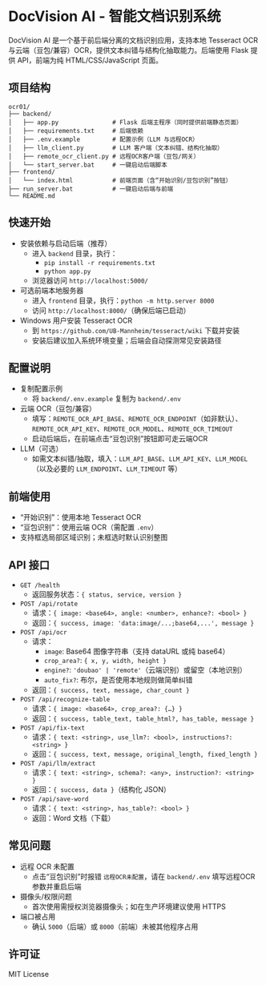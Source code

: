 # DocVision AI - 智能文档识别系统

DocVision AI 是一个基于前后端分离的文档识别应用，支持本地 Tesseract OCR 与云端（豆包/兼容）OCR，提供文本纠错与结构化抽取能力。后端使用 Flask 提供 API，前端为纯 HTML/CSS/JavaScript 页面。

## 项目结构
```
ocr01/
├── backend/
│   ├── app.py               # Flask 后端主程序（同时提供前端静态页面）
│   ├── requirements.txt     # 后端依赖
│   ├── .env.example         # 配置示例（LLM 与远程OCR）
│   ├── llm_client.py        # LLM 客户端（文本纠错、结构化抽取）
│   ├── remote_ocr_client.py # 远程OCR客户端（豆包/网关）
│   └── start_server.bat     # 一键启动后端脚本
├── frontend/
│   └── index.html           # 前端页面（含“开始识别/豆包识别”按钮）
├── run_server.bat           # 一键启动后端与前端
└── README.md
```

## 快速开始
- 安装依赖与启动后端（推荐）
  - 进入 `backend` 目录，执行：
    - `pip install -r requirements.txt`
    - `python app.py`
  - 浏览器访问 `http://localhost:5000/`
- 可选前端本地服务器
  - 进入 `frontend` 目录，执行：`python -m http.server 8000`
  - 访问 `http://localhost:8000/`（确保后端已启动）
- Windows 用户安装 Tesseract OCR
  - 到 `https://github.com/UB-Mannheim/tesseract/wiki` 下载并安装
  - 安装后建议加入系统环境变量；后端会自动探测常见安装路径

## 配置说明
- 复制配置示例
  - 将 `backend/.env.example` 复制为 `backend/.env`
- 云端 OCR（豆包/兼容）
  - 填写：`REMOTE_OCR_API_BASE`、`REMOTE_OCR_ENDPOINT`（如非默认）、`REMOTE_OCR_API_KEY`、`REMOTE_OCR_MODEL`、`REMOTE_OCR_TIMEOUT`
  - 启动后端后，在前端点击“豆包识别”按钮即可走云端OCR
- LLM（可选）
  - 如需文本纠错/抽取，填入：`LLM_API_BASE`、`LLM_API_KEY`、`LLM_MODEL`（以及必要的 `LLM_ENDPOINT`、`LLM_TIMEOUT` 等）

## 前端使用
- “开始识别”：使用本地 Tesseract OCR
- “豆包识别”：使用云端 OCR（需配置 `.env`）
- 支持框选局部区域识别；未框选时默认识别整图

## API 接口
- `GET /health`
  - 返回服务状态：`{ status, service, version }`
- `POST /api/rotate`
  - 请求：`{ image: <base64>, angle: <number>, enhance?: <bool> }`
  - 返回：`{ success, image: 'data:image/...;base64,...', message }`
- `POST /api/ocr`
  - 请求：
    - `image`: Base64 图像字符串（支持 dataURL 或纯 base64）
    - `crop_area?`: `{ x, y, width, height }`
    - `engine?`: `'doubao' | 'remote'`（云端识别）或留空（本地识别）
    - `auto_fix?`: 布尔，是否使用本地规则做简单纠错
  - 返回：`{ success, text, message, char_count }`
- `POST /api/recognize-table`
  - 请求：`{ image: <base64>, crop_area?: {…} }`
  - 返回：`{ success, table_text, table_html?, has_table, message }`
- `POST /api/fix-text`
  - 请求：`{ text: <string>, use_llm?: <bool>, instructions?: <string> }`
  - 返回：`{ success, text, message, original_length, fixed_length }`
- `POST /api/llm/extract`
  - 请求：`{ text: <string>, schema?: <any>, instruction?: <string> }`
  - 返回：`{ success, data }`（结构化 JSON）
- `POST /api/save-word`
  - 请求：`{ text: <string>, has_table?: <bool> }`
  - 返回：Word 文档（下载）

## 常见问题
- 远程 OCR 未配置
  - 点击“豆包识别”时报错 `远程OCR未配置`，请在 `backend/.env` 填写远程OCR参数并重启后端
- 摄像头/权限问题
  - 首次使用需授权浏览器摄像头；如在生产环境建议使用 HTTPS
- 端口被占用
  - 确认 `5000`（后端）或 `8000`（前端）未被其他程序占用

## 许可证
MIT License